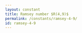 ```yaml
---
layout: constant
title: Ramsey number $R(4,9)$
permalink: /constants/ramsey-4-9/
id: ramsey-4-9
---
```

